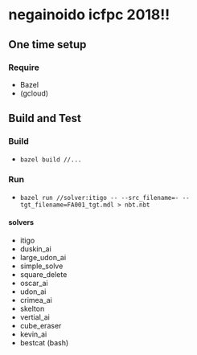 # negainoido icfpc 2018!!

## One time setup

### Require
* Bazel
* (gcloud)

## Build and Test

### Build
* `bazel build //...`


### Run
* `bazel run //solver:itigo -- --src_filename=- --tgt_filename=FA001_tgt.mdl > nbt.nbt`

#### solvers
* itigo
* duskin_ai
* large_udon_ai
* simple_solve
* square_delete
* oscar_ai
* udon_ai
* crimea_ai
* skelton
* vertial_ai
* cube_eraser
* kevin_ai
* bestcat (bash)
